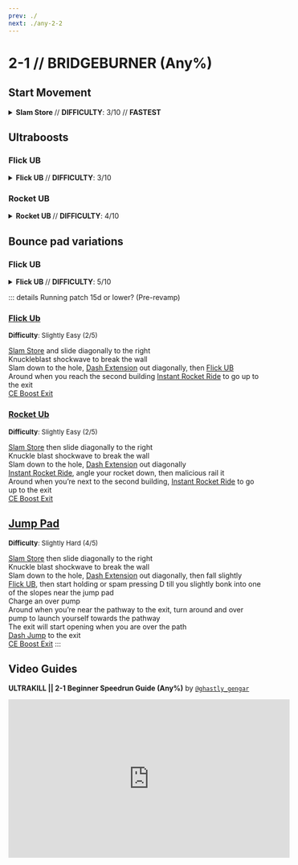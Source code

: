 ```yaml
---
prev: ./
next: ./any-2-2
---
```


# 2-1 // BRIDGEBURNER (Any%)

## Start Movement

<details class=easy>
    <summary>
        <b> Slam Store </b> // <b>DIFFICULTY</b>: 3/10 // <b> FASTEST </b>
    </summary>
<p>
    <a href="/speedrun-tech#slam-storage">Slam Store</a> 
    off of the right wall and slide towards the door opening
    keep sliding until you are besides/on the second pipe and use the Knuckleblast shockwave to break the pipe.
</p>
<p>
    slide towards the opening either straight ahead or <a href="/speedrun-tech#slideways">Slideways</a>.
    proceed through the tunnel until you reach the platform with the stairs going upwards.
</p>
</details>

## Ultraboosts

<div class="hidden-header">

### Flick UB

</div>

<details class=easy>
    <summary>
        <b> Flick UB </b> // <b>DIFFICULTY</b>: 3/10
    </summary>
<p>
    Upon reaching the platform with the stairs continue moving until you are out the way of the stairs. then flick UB towards the end of the level.
</p>
<p>
    Once you reach the second building do a Instant Rocket Ride up to the bridge and do a <a href="/speedrun-tech#ce-boost-exit">CE-boost exit</a>.
</p>
</details>

<div class="hidden-header">

### Rocket UB

</div>
<details class=easy>
    <summary>
        <b> Rocket UB </b> // <b>DIFFICULTY</b>: 4/10
    </summary>
<p>
    Walk off of the platform with the stairs and do a Instant Rocket Ride towards the ending of the level. Then Do a rocket UB after getting past the stairs so you dont hit them.
</p>
<p>
    Once you reach the second building do a Instant Rocket Ride up to the bridge and do a <a href="/speedrun-tech#ce-boost-exit">CE-boost exit</a>.
</p>
</details>

## Bounce pad variations

<div class="hidden-header">

### Flick UB

</div>

<details class=medium>
    <summary>
        <b> Flick UB </b> // <b>DIFFICULTY</b>: 5/10
    </summary>
<p>
    Upon reaching the platform with the stairs walk off the edge and shortly after perform a <a href="/speedrun-tech#flick-ub">Flick UB</a>
    If you did it correctly you should bonk on the platform after the first stair and you should perfectly land on the bouncepad.
</p>
    <div class="warning">
        <div class="warning-header">
            <i class="fa-solid fa-lightbulb"></i>
            Tip
        </div>
        to increase the chance of hitting the bouncepad do <a href="/speedrun-tech#duck-boosting">duckboosts</a> right after the UB
        </div>        
<p>
    Once you reach the second building do a Instant Rocket Ride up to the bridge and do a <a href="/speedrun-tech#ce-boost-exit">CE-boost exit</a>.
</p>
</details>



::: details Running patch 15d or lower? (Pre-revamp)
### [Flick Ub](https://youtu.be/-eq9mjIppO0)
<font size="2">
    <b>Difficulty</b>: Slightly Easy (2/5)
</font>

[Slam Store](/speedrun-tech.md#slam-store) and slide diagonally to the right <br/>
Knuckleblast shockwave to break the wall <br/>
Slam down to the hole,                                                          [Dash Extension](/speedrun-tech.md#dash-extension) out diagonally, then         [Flick UB](/speedrun-tech.md#flick-ub) <br/>
Around when you reach the second building                                   [Instant Rocket Ride](/speedrun-tech.md#instant-rocket-ride) to go up to the exit <br/>
[CE Boost Exit](/speedrun-tech.md#ce-boost-exit) <br/>

### [Rocket Ub](https://youtu.be/pX1UGK8bMAo)
<font size="2">
    <b>Difficulty</b>: Slightly Easy (2/5)
</font>

[Slam Store](/speedrun-tech.md#slam-store) then slide diagonally to the right <br/>
Knuckle blast shockwave to break the wall <br/>
Slam down to the hole,                                                          [Dash Extension](/speedrun-tech.md#dash-extension) out diagonally <br/>
[Instant Rocket Ride](/speedrun-tech.md#instant-rocket-ride), angle your rocket down, then malicious rail it <br/>
Around when you’re next to the second building,                             [Instant Rocket Ride](/speedrun-tech.md#instant-rocket-ride) to go up to the exit <br/>
[CE Boost Exit](/speedrun-tech.md#ce-boost-exit)

## [Jump Pad](https://youtu.be/3koB90MFD9c)
<font size="2">
    <b>Difficulty</b>: Slightly Hard (4/5)
</font>

[Slam Store](/speedrun-tech.md#slam-store) then slide diagonally to the right <br/>
Knuckle blast shockwave to break the wall <br/>
Slam down to the hole,                                                          [Dash Extension](/speedrun-tech.md#dash-extension) out diagonally, then fall slightly <br/>
[Flick UB](/speedrun-tech.md#flick-ub), then start holding or spam pressing D till you slightly bonk into one of the slopes near the jump pad <br/>
Charge an over pump <br/>
Around when you’re near the pathway to the exit, turn around and over pump to launch yourself towards the pathway <br/>
The exit will start opening when you are over the path <br/>
[Dash Jump](/speedrun-tech.md#dash-jump) to the exit <br/>
[CE Boost Exit](/speedrun-tech.md#ce-boost-exit)
:::

## Video Guides
<b>ULTRAKILL || 2-1 Beginner Speedrun Guide (Any%)</b> by <a href="https://www.youtube.com/@ghastly_gengar/videos"><code>@ghastly_gengar</code></a>
<iframe width="560" height="315" src="https://www.youtube.com/embed/MtYqiCHNFKE" frameborder="0" allow="accelerometer; autoplay; clipboard-write; encrypted-media; gyroscope; picture-in-picture" allowfullscreen></iframe>